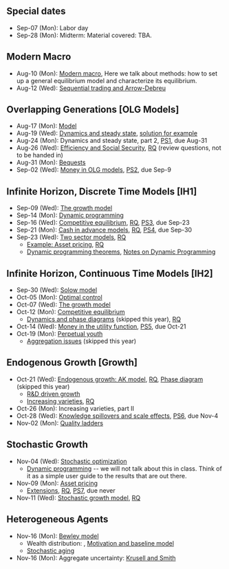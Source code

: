   
## Special dates ## 
  
* Sep-07 (Mon): Labor day 
* Sep-28 (Mon): Midterm: Material covered: TBA. 
  
  
## Modern Macro ## 
  
* Aug-10 (Mon): [Modern macro](GenEquil_SL.pdf), Here we talk about methods: how to set up a general equilibrium model and characterize its equilibrium. 
* Aug-12 (Wed): [Sequential trading and Arrow-Debreu](GenEquil2_SL.pdf) 
  
  
## Overlapping Generations [OLG Models] ## 
  
* Aug-17 (Mon): [Model](olg/OLG_SL.pdf) 
* Aug-19 (Wed): [Dynamics and steady state](olg/olg_analysis_sl.pdf), [solution for example](OLG_example.pdf) 
* Aug-24 (Mon): Dynamics and steady state, part 2, [PS1](olg/OLG_PS.pdf), due Aug-31 
* Aug-26 (Wed): [Efficiency and Social Security](olg/OLG_SS_SL.pdf), [RQ](olg/OLG_RQ.pdf) (review questions, not to be handed in) 
* Aug-31 (Mon): [Bequests](olg/OLG_Bequest_SL.pdf) 
* Sep-02 (Wed): [Money in OLG models](olg/OLG_Money_SL.pdf), [PS2](olg/OLG_Money_PS.pdf), due Sep-9 
  
  
## Infinite Horizon, Discrete Time Models [IH1] ## 
  
* Sep-09 (Wed): [The growth model](ih1/IH1_SL.pdf) 
* Sep-14 (Mon): [Dynamic programming](ih1/ih1_dp_sl.pdf) 
* Sep-16 (Wed): [Competitive equilibrium](ih1/ih1_equil_sl.pdf), [RQ](ih1/IH1_RQ.pdf), [PS3](ih1/IH1_PS.pdf), due Sep-23 
* Sep-21 (Mon): [Cash in advance models](ih1/CIA_SL.pdf), [RQ](ih1/CIA_RQ.pdf), [PS4](ih1/CIA_PS.pdf), due Sep-30 
* Sep-23 (Wed): [Two sector models](ih1/TwoSec_SL.pdf), [RQ](ih1/TwoSec_RQ.pdf) 
    * [Example: Asset pricing](ih1/IH1_Asset_SL.pdf), [RQ](ih1/ih1_asset_rq.pdf) 
    * [Dynamic programming theorems](ih1/DP_SL.pdf), [Notes on Dynamic Programming](ih1/Dp_ln.pdf) 
  
  
## Infinite Horizon, Continuous Time Models [IH2] ## 
  
* Sep-30 (Wed): [Solow model](ih2/solow_SL.pdf) 
* Oct-05 (Mon): [Optimal control](ih2/OptControl_SL.pdf) 
* Oct-07 (Wed): [The growth model](ih2/Ramsey_SL.pdf) 
* Oct-12 (Mon): [Competitive equilibrium](ih2/ih2_equil_sl.pdf) 
    * [Dynamics and phase diagrams](ih2/PhaseDiagrams_SL.pdf) (skipped this year), [RQ](ih2/IH2_RQ.pdf) 
* Oct-14 (Wed): [Money in the utility function](ih2/miu_sl.pdf), [PS5](ih2/IH2_PS.pdf), due Oct-21 
* Oct-19 (Mon): [Perpetual youth](ih2/PerpetualYouth_SL.pdf) 
    * [Aggregation issues](ih2/Aggregation_SL.pdf) (skipped this year) 
  
  
## Endogenous Growth [Growth] ## 
  
* Oct-21 (Wed): [Endogenous growth: AK model](growth/AK_SL.pdf), [RQ](growth/AK_RQ.pdf), [Phase diagram](growth/phase_diagram_sl.pdf) (skipped this year) 
    * [R&D driven growth](growth/RandD_SL.pdf) 
    * [Increasing varieties](growth/Varieties_SL.pdf), [RQ](growth/RandD_RQ.pdf) 
* Oct-26 (Mon): Increasing varieties, part II 
* Oct-28 (Wed): [Knowledge spillovers and scale effects](growth/ScaleEffects_SL.pdf), [PS6](growth/RandD_PS.pdf), due Nov-4 
* Nov-02 (Mon): [Quality ladders](growth/Schumpeter_SL.pdf) 
  
  
## Stochastic Growth ## 
  
* Nov-04 (Wed): [Stochastic optimization](stochastic/Stochastic_SL.pdf) 
    * [Dynamic programming](stochastic/theorems_sl.pdf) -- we will not talk about this in class. Think of it as a simple user guide to the results that are out there. 
* Nov-09 (Mon): [Asset pricing](stochastic/AssetTheory_SL.pdf) 
    * [Extensions](stochastic/asset_extensions_sl.pdf), [RQ](stochastic/Asset_RQ.pdf), [PS7](stochastic/Asset_PS.pdf), due never 
* Nov-11 (Wed): [Stochastic growth model](stochastic/Stoch_Growth_SL.pdf), [RQ](stochastic/Stoch_Growth_RQ.pdf) 
  
  
## Heterogeneous Agents ## 
  
* Nov-16 (Mon): [Bewley model](hetero/Bewley_SL.pdf) 
    * Wealth distribution: , [Motivation and baseline model](hetero/huggett1996_sl.pdf) 
    * [Stochastic aging](hetero/castaneda_sl.pdf) 
* Nov-16 (Mon): Aggregate uncertainty: [Krusell and Smith](hetero/Krusell_Smith_SL.pdf) 
  

